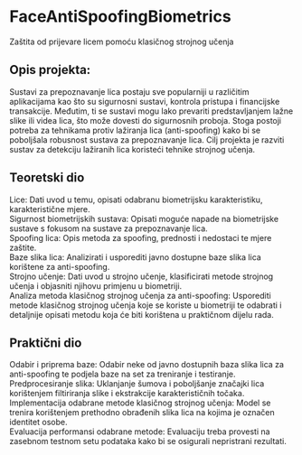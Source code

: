 # FaceAntiSpoofingBiometrics
Zaštita od prijevare licem pomoću klasičnog strojnog učenja
## Opis projekta: 
Sustavi za prepoznavanje lica postaju sve popularniji u različitim aplikacijama kao što su sigurnosni sustavi, kontrola pristupa i financijske transakcije. Međutim, ti se sustavi mogu lako prevariti predstavljanjem lažne slike ili videa lica, što može dovesti do sigurnosnih proboja. Stoga postoji potreba za tehnikama protiv lažiranja lica (anti-spoofing) kako bi se poboljšala robusnost sustava za prepoznavanje lica. Cilj projekta je razviti sustav za detekciju lažiranih lica koristeći tehnike strojnog učenja.
## Teoretski dio
Lice: Dati uvod u temu, opisati odabranu biometrijsku karakteristiku, karakteristične mjere. <br>
Sigurnost biometrijskih sustava: Opisati moguće napade na biometrijske sustave s fokusom na sustave za prepoznavanje lica. <br>
Spoofing lica: Opis metoda za spoofing, prednosti i nedostaci te mjere zaštite. <br>
Baze slika lica: Analizirati i usporediti javno dostupne baze slika lica korištene za anti-spoofing. <br>
Strojno učenje: Dati uvod u strojno učenje, klasificirati metode strojnog učenja i objasniti njihovu primjenu u biometriji. <br>
Analiza metoda klasičnog strojnog učenja za anti-spoofing: Usporediti metode klasičnog strojnog učenja koje se koriste u biometriji te odabrati i detaljnije opisati metodu koja će biti korištena u praktičnom dijelu rada. <br>
## Praktični dio
Odabir i priprema baze: Odabir neke od javno dostupnih baza slika lica za anti-spoofing te podjela baze na set za treniranje i testiranje. <br>
Predprocesiranje slika: Uklanjanje šumova i poboljšanje značajki lica korištenjem filtiriranja slike i ekstrakcije karakterističnih točaka. <br>
Implementacija odabrane metode klasičnog strojnog učenja: Model se trenira korištenjem prethodno obrađenih slika lica na kojima je označen identitet osobe. <br>
Evaluacija performansi odabrane metode: Evaluaciju treba provesti na zasebnom testnom setu podataka kako bi se osigurali nepristrani rezultati. <br>
